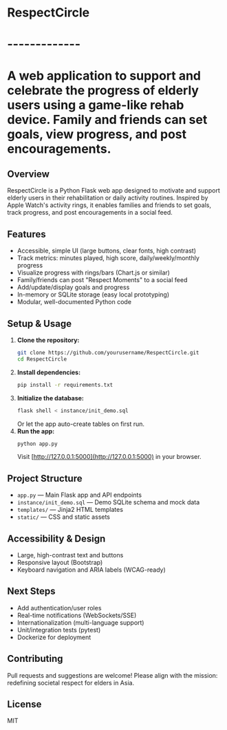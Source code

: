 # RespectCircle
# -------------
# A web application to support and celebrate the progress of elderly users using a game-like rehab device. Family and friends can set goals, view progress, and post encouragements.

## Overview
RespectCircle is a Python Flask web app designed to motivate and support elderly users in their rehabilitation or daily activity routines. Inspired by Apple Watch's activity rings, it enables families and friends to set goals, track progress, and post encouragements in a social feed.

## Features
- Accessible, simple UI (large buttons, clear fonts, high contrast)
- Track metrics: minutes played, high score, daily/weekly/monthly progress
- Visualize progress with rings/bars (Chart.js or similar)
- Family/friends can post "Respect Moments" to a social feed
- Add/update/display goals and progress
- In-memory or SQLite storage (easy local prototyping)
- Modular, well-documented Python code

## Setup & Usage
1. **Clone the repository:**
   ```sh
   git clone https://github.com/yourusername/RespectCircle.git
   cd RespectCircle
   ```
2. **Install dependencies:**
   ```sh
   pip install -r requirements.txt
   ```
3. **Initialize the database:**
   ```sh
   flask shell < instance/init_demo.sql
   ```
   Or let the app auto-create tables on first run.
4. **Run the app:**
   ```sh
   python app.py
   ```
   Visit [http://127.0.0.1:5000](http://127.0.0.1:5000) in your browser.

## Project Structure
- `app.py` — Main Flask app and API endpoints
- `instance/init_demo.sql` — Demo SQLite schema and mock data
- `templates/` — Jinja2 HTML templates
- `static/` — CSS and static assets

## Accessibility & Design
- Large, high-contrast text and buttons
- Responsive layout (Bootstrap)
- Keyboard navigation and ARIA labels (WCAG-ready)

## Next Steps
- Add authentication/user roles
- Real-time notifications (WebSockets/SSE)
- Internationalization (multi-language support)
- Unit/integration tests (pytest)
- Dockerize for deployment

## Contributing
Pull requests and suggestions are welcome! Please align with the mission: redefining societal respect for elders in Asia.

## License
MIT